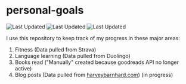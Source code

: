 # personal-goals
![Last Updated](https://img.shields.io/date/1625271990?color=FC4C02&label=Fitness%20Updated&logo=strava)
![Last Updated](https://img.shields.io/date/1625271990?color=7ac70c&label=Language%20Updated&logo=duolingo)
![Last Updated](https://img.shields.io/date/1625271990?color=e9e5cd&label=Books%20Updated&logo=goodreads)

I use this repository to keep track of my progress in these major areas:

1. Fitness (Data pulled from Strava)
2. Language learning (Data pulled from Duolingo)
3. Books read ("Manually" created because goodreads API no longer active)
4. Blog posts (Data pulled from [harveybarnhard.com](https://harveybarnhard.com)) (in progress)

